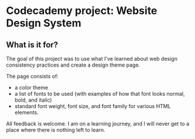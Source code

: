 # Codecademy project: Website Design System

## What is it for?
The goal of this project was to use what I've learned about web design consistency practices and create a design theme page.

The page consists of:
- a color theme
- a list of fonts to be used (with examples of how that font looks normal, bold, and italic)
- standard font weight, font size, and font family for various HTML elements.

All feedback is welcome. I am on a learning journey, and I will never get to a place where there is nothing left to learn. 
